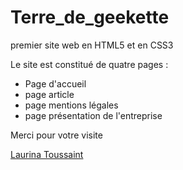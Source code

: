 # Terre_de_geekette
premier site web en HTML5 et en CSS3

Le site est constitué de quatre pages : 
- Page d'accueil
- page article
- page mentions légales
- page présentation de l'entreprise

Merci pour votre visite

[Laurina Toussaint](laurinatoussaint@gmail.com)
